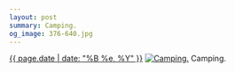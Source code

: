 ```yaml
---
layout: post
summary: Camping.
og_image: 376-640.jpg
---
```


<p>
  <time><a href="/376">{{ page.date | date: "%B %e, %Y" }}</a></time>
  <a href="/376"><img src="{{ site.assets_url }}/376-320.jpg" srcset="{{ site.assets_url }}/376-640.jpg 640w, {{ site.assets_url }}/376-480.jpg 480w, {{ site.assets_url }}/376-320.jpg 320w, {{ site.assets_url }}/376-160.jpg 160w" sizes="(min-width: 700px) 50vw, calc(100vw - 2rem)" alt="Camping." /></a>
  <span>Camping.</span>
</p>
